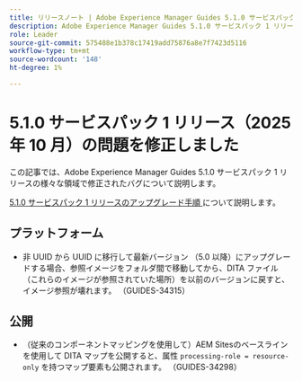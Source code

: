 ```yaml
---
title: リリースノート | Adobe Experience Manager Guides 5.1.0 サービスパック 1 リリースの問題を修正しました
description: Adobe Experience Manager Guides 5.1.0 サービスパック 1 リリースのバグ修正について説明します
role: Leader
source-git-commit: 575488e1b378c17419add75876a8e7f7423d5116
workflow-type: tm+mt
source-wordcount: '148'
ht-degree: 1%

---
```


# 5.1.0 サービスパック 1 リリース（2025 年 10 月）の問題を修正しました


この記事では、Adobe Experience Manager Guides 5.1.0 サービスパック 1 リリースの様々な領域で修正されたバグについて説明します。

[5.1.0 サービスパック 1 リリースのアップグレード手順 ](upgrade-instructions-5-1-0-sp1.md) について説明します。


## プラットフォーム

- 非 UUID から UUID に移行して最新バージョン （5.0 以降）にアップグレードする場合、参照イメージをフォルダ間で移動してから、DITA ファイル （これらのイメージが参照されていた場所）を以前のバージョンに戻すと、イメージ参照が壊れます。 （GUIDES-34315）

## 公開

- （従来のコンポーネントマッピングを使用して）AEM Sitesのベースラインを使用して DITA マップを公開すると、属性 `processing-role = resource-only` を持つマップ要素も公開されます。 （GUIDES-34298）
